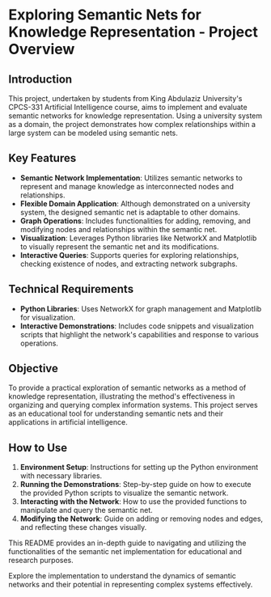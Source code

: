 # Exploring Semantic Nets for Knowledge Representation - Project Overview

## Introduction
This project, undertaken by students from King Abdulaziz University's CPCS-331 Artificial Intelligence course, aims to implement and evaluate semantic networks for knowledge representation. Using a university system as a domain, the project demonstrates how complex relationships within a large system can be modeled using semantic nets.

## Key Features

- **Semantic Network Implementation**: Utilizes semantic networks to represent and manage knowledge as interconnected nodes and relationships.
- **Flexible Domain Application**: Although demonstrated on a university system, the designed semantic net is adaptable to other domains.
- **Graph Operations**: Includes functionalities for adding, removing, and modifying nodes and relationships within the semantic net.
- **Visualization**: Leverages Python libraries like NetworkX and Matplotlib to visually represent the semantic net and its modifications.
- **Interactive Queries**: Supports queries for exploring relationships, checking existence of nodes, and extracting network subgraphs.

## Technical Requirements

- **Python Libraries**: Uses NetworkX for graph management and Matplotlib for visualization.
- **Interactive Demonstrations**: Includes code snippets and visualization scripts that highlight the network's capabilities and response to various operations.

## Objective

To provide a practical exploration of semantic networks as a method of knowledge representation, illustrating the method's effectiveness in organizing and querying complex information systems. This project serves as an educational tool for understanding semantic nets and their applications in artificial intelligence.

## How to Use

1. **Environment Setup**: Instructions for setting up the Python environment with necessary libraries.
2. **Running the Demonstrations**: Step-by-step guide on how to execute the provided Python scripts to visualize the semantic network.
3. **Interacting with the Network**: How to use the provided functions to manipulate and query the semantic net.
4. **Modifying the Network**: Guide on adding or removing nodes and edges, and reflecting these changes visually.

This README provides an in-depth guide to navigating and utilizing the functionalities of the semantic net implementation for educational and research purposes.

Explore the implementation to understand the dynamics of semantic networks and their potential in representing complex systems effectively.
